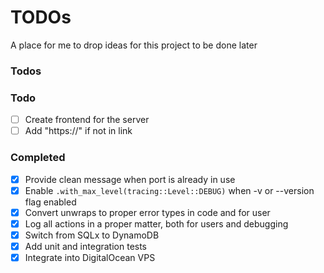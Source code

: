 # TODOs

A place for me to drop ideas for this project to be done later

### Todos

### Todo
- [ ] Create frontend for the server
- [ ] Add "https://" if not in link

### Completed
- [x] Provide clean message when port is already in use
- [x] Enable ```.with_max_level(tracing::Level::DEBUG)``` when -v or --version flag enabled
- [x] Convert unwraps to proper error types in code and for user
- [x] Log all actions in a proper matter, both for users and debugging
- [x] Switch from SQLx to DynamoDB
- [x] Add unit and integration tests
- [x] Integrate into DigitalOcean VPS
